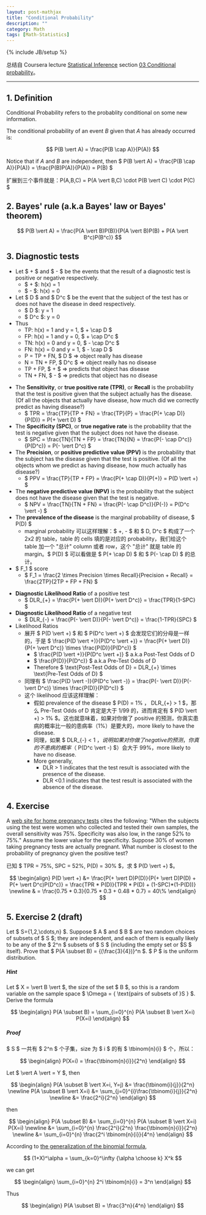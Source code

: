 ```yaml
---
layout: post-mathjax
title: "Conditional Probability"
description: ""
category: Math
tags: [Math-Statistics]
---
```

{% include JB/setup %}

总结自 Coursera lecture [Statistical Inference](https://class.coursera.org/statinference-005/lecture) section [03 Conditional probability](https://class.coursera.org/statinference-005/lecture/157)。

-----

## 1. Definition

Conditional Probability refers to the probablity conditional on some new information.  

The conditional probability of an event _B_ given that _A_ has already occurred is: 

$$
	P(B \vert A) = \frac{P(B \cap A)}{P(A)}
$$

Notice that if _A_ and _B_ are independent, then $ P(B \vert A) = \frac{P(B \cap A)}{P(A)} = \frac{P(B)P(A)}{P(A)} = P(B) $

扩展到三个事件就是：P(A,B,C) = P(A \vert B,C) \cdot P(B \vert C) \cdot P(C) $

## 2. Bayes' rule (a.k.a Bayes' law or Bayes' theorem)

$$
	P(B \vert A) = \frac{P(A \vert B)P(B)}{P(A \vert B)P(B) + P(A \vert B^c)P(B^c)}
$$

## 3. Diagnostic tests 

* Let $ + $ and $ - $ be the events that the result of a diagnostic test is positive or negative respectively.
	* $ + $: h(x) = 1
	* $ - $: h(x) = 0
* Let $ D $ and $ D^c $ be the event that the subject of the test has or does not have the disease in deed respectively.
	* $ D $: y = 1
	* $ D^c $: y = 0
* Thus
	* TP: h(x) = 1 and y = 1, $ + \cap D $
	* FP: h(x) = 1 and y = 0, $ + \cap D^c $
	* TN: h(x) = 0 and y = 0, $ - \cap D^c $
	* FN: h(x) = 0 and y = 1, $ - \cap D $
	* P = TP + FN, $ D $ => object really has disease
	* N = TN + FP, $ D^c $ => object really has no disease
	* TP + FP, $ + $ => predicts that object has disease
	* TN + FN, $ - $ => predicts that object has no disease
	
<!-- -->
	
* The **Sensitivity**, or **true positive rate (TPR)**, or **Recall** is the probability that the test is positive given that the subject actually has the disease. (Of all the objects that actually have disease, how much did we correctly predict as having disease?)
	* $ TPR = \frac{TP}{TP + FN} = \frac{TP}{P} = \frac{P(+ \cap D)}{P(D)} = P(+ \vert D) $
* The **Specificity (SPC)**, or **true negative rate** is the probability that the test is negative given that the subject does not have the disease.
	* $ SPC = \frac{TN}{TN + FP} = \frac{TN}{N} = \frac{P(- \cap D^c)}{P(D^c)} = P(- \vert D^c) $
* The **Precision**, or **positive predictive value (PPV)** is the probability that the subject has the disease given that the test is positive. (Of all the objects whom we predict as having disease, how much actually has disease?)
	* $ PPV = \frac{TP}{TP + FP} = \frac{P(+ \cap D)}{P(+)} = P(D \vert +) $
* The **negative predictive value (NPV)** is the probability that the subject does not have the disease given that the test is negative.
	* $ NPV = \frac{TN}{TN + FN} = \frac{P(- \cap D^c)}{P(-)} = P(D^c \vert -) $
* The **prevalence of the disease** is the marginal probability of disease, $ P(D) $
	* marginal probability 可以这样理解：$ +, - $ 和 $ D, D^c $ 构成了一个 2x2 的 table，table 的 cells 填的是对应的 probability，我们给这个 table 加一个 "总计" column 或者 row，这个 "总计" 就是 table 的 margin。$ P(D) $ 可以看做是 $ P(+ \cap D) $ 和 $ P(- \cap D) $ 的总计。
* $ F_1 $ score
	* $ F_1 = \frac{2 \times Precision \times Recall}{Precision + Recall} = \frac{2TP}{2TP + FP + FN} $
	
<!-- -->

* **Diagnostic Likelihood Ratio** of a positive test
	* $ DLR_{+} = \frac{P(+ \vert D)}{P(+ \vert D^c)} = \frac{TPR}{1-SPC} $
* **Diagnostic Likelihood Ratio** of a negative test
	* $ DLR_{-} = \frac{P(- \vert D)}{P(- \vert D^c)} = \frac{1-TPR}{SPC} $
* Likelihood Ratios
	* 展开 $ P(D \vert +) $ 和 $ P(D^c \vert +) $ 会发现它们的分母是一样的，于是 $ \frac{P(D \vert +)}{P(D^c \vert +)} = \frac{P(+ \vert D)}{P(+ \vert D^c)} \times \frac{P(D)}{P(D^c)} $
		* $ \frac{P(D \vert +)}{P(D^c \vert +)} $ a.k.a Post-Test Odds of D
		* $ \frac{P(D)}{P(D^c)} $ a.k.a Pre-Test Odds of D
		* Therefore $ \text{Post-Test Odds of D} = DLR_{+} \times \text{Pre-Test Odds of D} $
	* 同理有 $ \frac{P(D \vert -)}{P(D^c \vert -)} = \frac{P(- \vert D)}{P(- \vert D^c)} \times \frac{P(D)}{P(D^c)} $
	* 这个 likelihood 应该这样理解：
		* 假如 prevalence of the disease $ P(D) = 1\% $，$ DLR_{+} > 1 $，那么 Pre-Test Odds of D 肯定是大于 1/99 的，进而肯定有 $ P(D \vert +) > 1\% $。这也就意味着，如果对你做了 positive 的预测，你真实患病的概率比一般的患病率（1%）是要大的，more likely to have the disease.
		* 同理，如果 $ DLR_{-} < 1 $，说明如果对你做了 negative 的预测，你真的不患病的概率（$ P(D^c \vert -) $）会大于 99%，more likely to have no disease.
		* More generally, 
			* DLR > 1 indicates that the test result is associated with the presence of the disease.
			* DLR <0.1 indicates that the test result is associated with the absence of the disease.
		
## 4. Exercise

A [web site for home pregnancy tests](http://www.medicine.ox.ac.uk/bandolier/band64/b64-7.html) cites the following: "When the subjects using the test were women who collected and tested their own samples, the overall sensitivity was 75%. Specificity was also low, in the range 52% to 75%." Assume the lower value for the specificity. Suppose 30% of women taking pregnancy tests are actually pregnant. What number is closest to the probability of pregnancy given the positive test?

已知 $ TPR = 75\%, SPC = 52\%, P(D) = 30\% $，求 $ P(D \vert +) $。  

$$
\begin{align}
	P(D \vert +) 
		&= \frac{P(+ \vert D)P(D)}{P(+ \vert D)P(D) + P(+ \vert D^c)P(D^c)} = \frac{TPR * P(D)}{TPR * P(D) + (1-SPC)*(1-P(D))} \newline
		& = \frac{0.75 * 0.3}{0.75 * 0.3 + 0.48 * 0.7} = 40\% 
\end{align}
$$

## <a name="ex2"></a>5. Exercise 2 (draft)

Let $ S=\{1,2,\cdots,n\} $. Suppose $ A $ and $ B $ are two random choices of subsets of $ S $; they are independent, and each of them is equally likely to be any of the $ 2^n $ subsets of $ S $ (including the empty set or $S $ itself). Prove that $ P(A \subset B) = {(\frac{3}{4})}^n $. $ P $ is the uniform distribution.

##### Hint 

Let $ X =  \vert B \vert  $, the size of the set $ B $, so this is a random variable on the sample space $ \Omega = \{ \text{pairs of subsets of }S \} $. Derive the formula

$$
\begin{align}
	P(A \subset B) = \sum_{i=0}^{n} P(A \subset B  \vert  X=i) P(X=i)
\end{align}
$$

##### Proof

$ S $ 一共有 $ 2^n $ 个子集，size 为 $ i $ 的有 $ \tbinom{n}{i} $ 个，所以：

$$
\begin{align}
	P(X=i) = \frac{\tbinom{n}{i}}{2^n}
\end{align}
$$

Let $  \vert A \vert  = Y $, then

$$
\begin{align}
	P(A \subset B  \vert  X=i, Y=j) 
	&= \frac{\tbinom{i}{j}}{2^n} \newline
	P(A \subset B  \vert  X=i) 
	&= \sum_{j=0}^{i}\frac{\tbinom{i}{j}}{2^n} \newline
	&= \frac{2^i}{2^n}
\end{align}
$$

then

$$
\begin{align}
	P(A \subset B) 
	&= \sum_{i=0}^{n} P(A \subset B  \vert  X=i) P(X=i) \newline
	&= \sum_{i=0}^{n} \frac{2^i}{2^n} \frac{\tbinom{n}{i}}{2^n} \newline
	&= \sum_{i=0}^{n} \frac{2^i \tbinom{n}{i}}{4^n}
\end{align}
$$

According to [the generalization of the binomial formula](http://en.wikipedia.org/wiki/Binomial_coefficient#math_2), 

$$
	(1+X)^\alpha = \sum_{k=0}^\infty {\alpha \choose k} X^k
$$

we can get

$$
\begin{align}
	\sum_{i=0}^{n} 2^i \tbinom{n}{i} = 3^n
\end{align}
$$

Thus

$$
\begin{align}
	P(A \subset B) = \frac{3^n}{4^n}
\end{align}
$$
